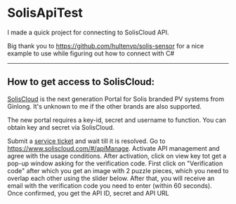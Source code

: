 # SolisApiTest

I made a quick project for connecting to SolisCloud API.

Big thank you to https://github.com/hultenvp/solis-sensor for a nice example to use while figuring out how to connect with C#



------------------


## How to get access to SolisCloud:

[SolisCloud](https://www.soliscloud.com/) is the next generation Portal for Solis branded PV systems from Ginlong. It's unknown to me if the other brands are also supported.

The new portal requires a key-id, secret and username to function. You can obtain key and secret via SolisCloud.

Submit a [service ticket](https://solis-service.solisinverters.com/support/solutions/articles/44002212561-api-access-soliscloud) and wait till it is resolved.
Go to https://www.soliscloud.com/#/apiManage.
Activate API management and agree with the usage conditions.
After activation, click on view key tot get a pop-up window asking for the verification code.
First click on "Verification code" after which you get an image with 2 puzzle pieces, which you need to overlap each other using the slider below.
After that, you will receive an email with the verification code you need to enter (within 60 seconds).
Once confirmed, you get the API ID, secret and API URL
